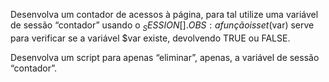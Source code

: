 Desenvolva um contador de acessos à página, para tal utilize uma variável de sessão “contador” usando o $_SESSION[].
OBS: a função isset($var) serve para verificar se a variável $var existe, devolvendo TRUE ou FALSE.

Desenvolva um script para apenas “eliminar”, apenas, a variável de sessão “contador”.
